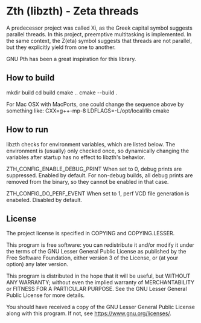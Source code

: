 # Zth (libzth) - Zeta threads

A predecessor project was called Xi, as the Greek capital symbol suggests
parallel threads.  In this project, preemptive multitasking is implemented. In
the same context, the Z(eta) symbol suggests that threads are not parallel, but
they explicitly yield from one to another.

GNU Pth has been a great inspiration for this library.



## How to build

mkdir build
cd build
cmake ..
cmake --build .

For Mac OSX with MacPorts, one could change the sequence above by something like:
CXX=g++-mp-8 LDFLAGS=-L/opt/local/lib cmake 


## How to run

libzth checks for environment variables, which are listed below.  The
environment is (usually) only checked once, so dynamically changing the
variables after startup has no effect to libzth's behavior.

ZTH_CONFIG_ENABLE_DEBUG_PRINT
	When set to 0, debug prints are suppressed.  Enabled by default. For
	non-debug builds, all debug prints are removed from the binary, so they
	cannot be enabled in that case.

ZTH_CONFIG_DO_PERF_EVENT
	When set to 1, perf VCD file generation is enabeled.  Disabled by default.


## License

The project license is specified in COPYING and COPYING.LESSER.

This program is free software: you can redistribute it and/or modify
it under the terms of the GNU Lesser General Public License as published by
the Free Software Foundation, either version 3 of the License, or
(at your option) any later version.

This program is distributed in the hope that it will be useful,
but WITHOUT ANY WARRANTY; without even the implied warranty of
MERCHANTABILITY or FITNESS FOR A PARTICULAR PURPOSE.  See the
GNU Lesser General Public License for more details.

You should have received a copy of the GNU Lesser General Public License
along with this program.  If not, see <https://www.gnu.org/licenses/>.

